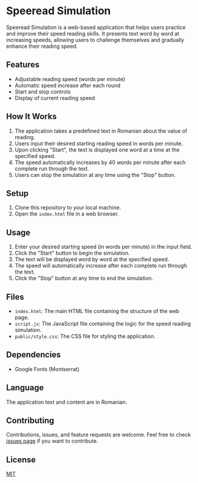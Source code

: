 # Speeread Simulation

Speeread Simulation is a web-based application that helps users practice and improve their speed reading skills. It presents text word by word at increasing speeds, allowing users to challenge themselves and gradually enhance their reading speed.

## Features

- Adjustable reading speed (words per minute)
- Automatic speed increase after each round
- Start and stop controls
- Display of current reading speed

## How It Works

1. The application takes a predefined text in Romanian about the value of reading.
2. Users input their desired starting reading speed in words per minute.
3. Upon clicking "Start", the text is displayed one word at a time at the specified speed.
4. The speed automatically increases by 40 words per minute after each complete run through the text.
5. Users can stop the simulation at any time using the "Stop" button.

## Setup

1. Clone this repository to your local machine.
2. Open the `index.html` file in a web browser.

## Usage

1. Enter your desired starting speed (in words per minute) in the input field.
2. Click the "Start" button to begin the simulation.
3. The text will be displayed word by word at the specified speed.
4. The speed will automatically increase after each complete run through the text.
5. Click the "Stop" button at any time to end the simulation.

## Files

- `index.html`: The main HTML file containing the structure of the web page.
- `script.js`: The JavaScript file containing the logic for the speed reading simulation.
- `public/style.css`: The CSS file for styling the application.

## Dependencies

- Google Fonts (Montserrat)

## Language

The application text and content are in Romanian.

## Contributing

Contributions, issues, and feature requests are welcome. Feel free to check [issues page](https://github.com/yourusername/speeread-simulation/issues) if you want to contribute.

## License

[MIT](https://choosealicense.com/licenses/mit/)
